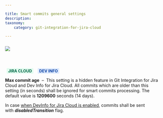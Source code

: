 ```yaml
---

title: Smart commits general settings
description:
taxonomy:
    category: git-integration-for-jira-cloud

---
```


<img src='/wp-content/uploads/gij-gitcloud-smart-commits-general-setting.png' style='display:block;margin:25px auto;max-width:100%' />

<br>

<b style='background-color:#E2FCEF; padding:1px 5px; color:#006745; border-radius:3px; margin: 0 5px; font-size: small;'>JIRA CLOUD</b> <b style='background-color:#DEEAFE; padding:1px 5px; color:#0C42A3; border-radius:3px; margin: 0 5px; font-size: small;'>DEV INFO</b>

**Max commit age**  –  This setting is a hidden feature in Git Integration for Jira Cloud and Dev Info for Jira Cloud. All commits which are older than this setting (in seconds) shall be ignored for smart commits processing. The default value is **1209600** seconds (14 days).

<div class="bbb-callout bbb--info">
    <div class="irow">
    <div class="ilogobox">
        <span class="logoimg"></span>
    </div>
    <div class="imsgbox">
        In case <a href="/git-integration-for-jira-cloud/jira-development-information-gij-cloud">when DevInfo for Jira Cloud is enabled</a>, commits shall be sent with <b><i>disabledTransition</i></b> flag.
    </div>
    </div>
</div>
<br>

